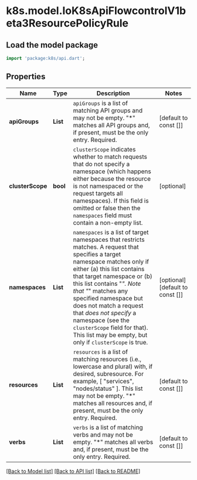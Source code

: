 # k8s.model.IoK8sApiFlowcontrolV1beta3ResourcePolicyRule

## Load the model package
```dart
import 'package:k8s/api.dart';
```

## Properties
Name | Type | Description | Notes
------------ | ------------- | ------------- | -------------
**apiGroups** | **List<String>** | `apiGroups` is a list of matching API groups and may not be empty. \"*\" matches all API groups and, if present, must be the only entry. Required. | [default to const []]
**clusterScope** | **bool** | `clusterScope` indicates whether to match requests that do not specify a namespace (which happens either because the resource is not namespaced or the request targets all namespaces). If this field is omitted or false then the `namespaces` field must contain a non-empty list. | [optional] 
**namespaces** | **List<String>** | `namespaces` is a list of target namespaces that restricts matches.  A request that specifies a target namespace matches only if either (a) this list contains that target namespace or (b) this list contains \"*\".  Note that \"*\" matches any specified namespace but does not match a request that _does not specify_ a namespace (see the `clusterScope` field for that). This list may be empty, but only if `clusterScope` is true. | [optional] [default to const []]
**resources** | **List<String>** | `resources` is a list of matching resources (i.e., lowercase and plural) with, if desired, subresource.  For example, [ \"services\", \"nodes/status\" ].  This list may not be empty. \"*\" matches all resources and, if present, must be the only entry. Required. | [default to const []]
**verbs** | **List<String>** | `verbs` is a list of matching verbs and may not be empty. \"*\" matches all verbs and, if present, must be the only entry. Required. | [default to const []]

[[Back to Model list]](../README.md#documentation-for-models) [[Back to API list]](../README.md#documentation-for-api-endpoints) [[Back to README]](../README.md)


